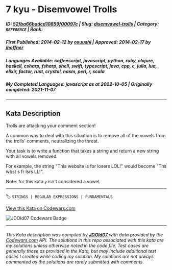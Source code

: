 # 7 kyu - Disemvowel Trolls

##### **ID**: [52fba66badcd10859f00097e](https://www.codewars.com/kata/52fba66badcd10859f00097e) | **Slug**: [disemvowel-trolls](https://www.codewars.com/kata/52fba66badcd10859f00097e) | **Category**: `REFERENCE` | **Rank**: <span style="color:white">7 kyu</span>

##### **First Published**: 2014-02-12 ***by*** [osuushi](https://www.codewars.com/users/osuushi) | **Approved**: 2014-02-17 ***by*** [jhoffner](https://www.codewars.com/users/jhoffner)

##### **Languages Available**: coffeescript, javascript, python, ruby, clojure, haskell, csharp, fsharp, shell, swift, typescript, java, cpp, c, julia, lua, elixir, factor, rust, crystal, nasm, perl, r, scala

##### **My Completed Languages**: javascript ***as at*** 2022-10-05 | **Originally completed**: 2021-11-07

---

## Kata Description


Trolls are attacking your comment section!



A common way to deal with this situation is to remove all of the vowels from the trolls' comments, neutralizing the threat.



Your task is to write a function that takes a string and return a new string with all vowels removed.



For example, the string "This website is for losers LOL!" would become "Ths wbst s fr lsrs LL!".



Note: for this kata `y` isn't considered a vowel.



---


🏷 `STRINGS | REGULAR EXPRESSIONS | FUNDAMENTALS`


[View this Kata on Codewars.com](https://www.codewars.com/kata/52fba66badcd10859f00097e)

![](https://www.codewars.com/users/jdold07/badges/large "JDOld07 Codewars Badge")

---

###### *This Kata description was compiled by [**JDOld07**](https://tpstech.dev) with data provided by the [Codewars.com](https://www.codewars.com) API.  The solutions in this repo associated with this kata are my solutions unless otherwise noted in the code file.  Test cases are generally those as provided in the Kata, but may include additional test cases I created while coding my solution.  My solutions are not always commented as the solutions are rarely submitted with comments.*
